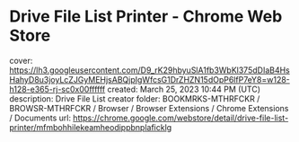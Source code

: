 # Drive File List Printer - Chrome Web Store

cover: https://lh3.googleusercontent.com/D9_rK29hbyuSlA1fb3WbKl375dDIaB4HsHahyD8u3joyLcZJGyMEHjsABQjpIgWfcsG1DrZHZN15dOpP6lfP7eY8=w128-h128-e365-rj-sc0x00ffffff
created: March 25, 2023 10:44 PM (UTC)
description: Drive File List creator
folder: BOOKMRKS-MTHRFCKR / BROWSR-MTHRFCKR / Browser / Browser Extensions / Chrome Extensions / Documents
url: https://chrome.google.com/webstore/detail/drive-file-list-printer/mfmbohhilekeamheodippbnplaficklg